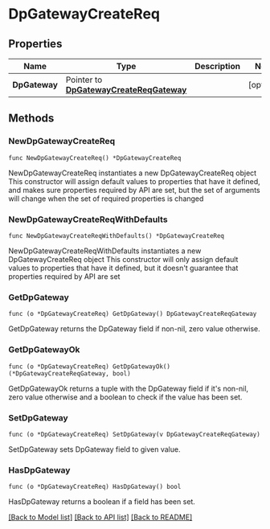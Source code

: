 # DpGatewayCreateReq

## Properties

Name | Type | Description | Notes
------------ | ------------- | ------------- | -------------
**DpGateway** | Pointer to [**DpGatewayCreateReqGateway**](DpGatewayCreateReqGateway.md) |  | [optional] 

## Methods

### NewDpGatewayCreateReq

`func NewDpGatewayCreateReq() *DpGatewayCreateReq`

NewDpGatewayCreateReq instantiates a new DpGatewayCreateReq object
This constructor will assign default values to properties that have it defined,
and makes sure properties required by API are set, but the set of arguments
will change when the set of required properties is changed

### NewDpGatewayCreateReqWithDefaults

`func NewDpGatewayCreateReqWithDefaults() *DpGatewayCreateReq`

NewDpGatewayCreateReqWithDefaults instantiates a new DpGatewayCreateReq object
This constructor will only assign default values to properties that have it defined,
but it doesn't guarantee that properties required by API are set

### GetDpGateway

`func (o *DpGatewayCreateReq) GetDpGateway() DpGatewayCreateReqGateway`

GetDpGateway returns the DpGateway field if non-nil, zero value otherwise.

### GetDpGatewayOk

`func (o *DpGatewayCreateReq) GetDpGatewayOk() (*DpGatewayCreateReqGateway, bool)`

GetDpGatewayOk returns a tuple with the DpGateway field if it's non-nil, zero value otherwise
and a boolean to check if the value has been set.

### SetDpGateway

`func (o *DpGatewayCreateReq) SetDpGateway(v DpGatewayCreateReqGateway)`

SetDpGateway sets DpGateway field to given value.

### HasDpGateway

`func (o *DpGatewayCreateReq) HasDpGateway() bool`

HasDpGateway returns a boolean if a field has been set.


[[Back to Model list]](../README.md#documentation-for-models) [[Back to API list]](../README.md#documentation-for-api-endpoints) [[Back to README]](../README.md)


